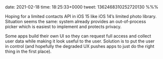 date: 2021-02-18
time: 18:25:33+0000
tweet: 1362468310252720130
%%%

Hoping for a limited contacts API in iOS 15 like iOS 14’s limited photo library. Situation seems the same: system already provides an out-of-process picker which is easiest to implement and protects privacy.

Some apps build their own UI so they can request full access and collect user data while making it look useful to the user. Solution is to put the user in control (and hopefully the degraded UX pushes apps to just do the right thing in the first place).
